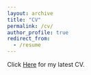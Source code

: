 ```yaml
---
layout: archive
title: "CV"
permalink: /cv/
author_profile: true
redirect_from:
  - /resume
---
```

Click [Here](https://drive.google.com/file/d/1cPF4x4IZHCC4QiDSmlgr0ZOTzLc5e-WO/view?usp=share_link) for my latest CV.
